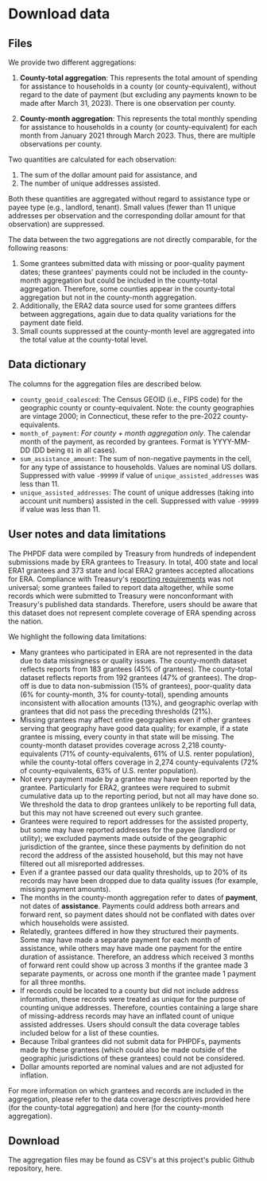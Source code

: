 # Download data

## Files

We provide two different aggregations:

1. **County-total aggregation**: This represents the total amount of spending for assistance to households in a county (or county-equivalent), without regard to the date of payment (but excluding any payments known to be made after March 31, 2023). There is one observation per county.

2. **County-month aggregation**: This represents the total monthly spending for assistance to households in a county (or county-equivalent) for each month from January 2021 through March 2023. Thus, there are multiple observations per county.  

Two quantities are calculated for each observation: 

1. The sum of the dollar amount paid for assistance, and
2. The number of unique addresses assisted.

Both these quantities are aggregated without regard to assistance type or payee type (e.g., landlord, tenant). Small values (fewer than 11 unique addresses per observation and the corresponding dollar amount for that observation) are suppressed.

The data between the two aggregations are not directly comparable, for the following reasons:

1. Some grantees submitted data with missing or poor-quality payment dates; these grantees' payments could not be included in the county-month aggregation but could be included in the county-total aggregation. Therefore, some counties appear in the county-total aggregation but not in the county-month aggregation.
2. Additionally, the ERA2 data source used for some grantees differs between aggregations, again due to data quality variations for the payment date field.
3. Small counts suppressed at the county-month level are aggregated into the total value at the county-total level.

## Data dictionary 

The columns for the aggregation files are described below.

- `county_geoid_coalesced`: The Census GEOID (i.e., FIPS code) for the geographic county or county-equivalent. Note: the county geographies are vintage 2000; in Connecticut, these refer to the pre-2022 county-equivalents.
- `month_of_payment`: *For county + month aggregation only*. The calendar month of the payment, as recorded by grantees. Format is YYYY-MM-DD (DD being `01` in all cases).
- `sum_assistance_amount`: The sum of non-negative payments in the cell, for any type of assistance to households. Values are nominal US dollars. Suppressed with value `-99999` if value of `unique_assisted_addresses` was less than 11.
- `unique_assisted_addresses`: The count of unique addresses (taking into account unit numbers) assisted in the cell. Suppressed with value `-99999` if value was less than 11.

## User notes and data limitations

The PHPDF data were compiled by Treasury from hundreds of independent submissions made by ERA grantees to Treasury. In total, 400 state and local ERA1 grantees and 373 state and local ERA2 grantees accepted allocations for ERA. Compliance with Treasury's [reporting requirements](https://home.treasury.gov/policy-issues/coronavirus/assistance-for-state-local-and-tribal-governments/emergency-rental-assistance-program/reporting) was not universal; some grantees failed to report data altogether, while some records which were submitted to Treasury were nonconformant with Treasury's published data standards. Therefore, users should be aware that this dataset does not represent complete coverage of ERA spending across the nation.

We highlight the following data limitations:

- Many grantees who participated in ERA are not represented in the data due to data missingness or quality issues. The county-month dataset reflects reports from 183 grantees (45% of grantees). The county-total dataset reflects reports from 192 grantees (47% of grantees). The drop-off is due to data non-submission (15% of grantees), poor-quality data (6% for county-month, 3% for county-total), spending amounts inconsistent with allocation amounts (13%), and geographic overlap with grantees that did not pass the preceding thresholds (21%).
- Missing grantees may affect entire geographies even if other grantees serving that geography have good data quality; for example, if a state grantee is missing, every county in that state will be missing. The county-month dataset provides coverage across 2,218 county-equivalents (71% of county-equivalents, 61% of U.S. renter population), while the county-total offers coverage in 2,274 county-equivalents (72% of county-equivalents, 63% of U.S. renter population).
- Not every payment made by a grantee may have been reported by the grantee. Particularly for ERA2, grantees were required to submit cumulative data up to the reporting period, but not all may have done so. We threshold the data to drop grantees unlikely to be reporting full data, but this may not have screened out every such grantee.
- Grantees were required to report addresses for the assisted property, but some may have reported addresses for the payee (landlord or utility); we excluded payments made outside of the geographic jurisdiction of the grantee, since these payments by definition do not record the address of the assisted household, but this may not have filtered out all misreported addresses.
- Even if a grantee passed our data quality thresholds, up to 20% of its records may have been dropped due to data quality issues (for example, missing payment amounts).
- The months in the county-month aggregation refer to dates of **payment**, not dates of **assistance**. Payments could address both arrears and forward rent, so payment dates should not be conflated with dates over which households were assisted.
- Relatedly, grantees differed in how they structured their payments. Some may have made a separate payment for each month of assistance, while others may have made one payment for the entire duration of assistance. Therefore, an address which received 3 months of forward rent could show up across 3 months if the grantee made 3 separate payments, or across one month if the grantee made 1 payment for all three months.
- If records could be located to a county but did not include address information, these records were treated as unique for the purpose of counting unique addresses. Therefore, counties containing a large share of missing-address records may have an inflated count of unique assisted addresses. Users should consult the data coverage tables included below for a list of these counties.
- Because Tribal grantees did not submit data for PHPDFs, payments made by these grantees (which could also be made outside of the geographic jurisdictions of these grantees) could not be considered.
- Dollar amounts reported are nominal values and are not adjusted for inflation.

For more information on which grantees and records are included in the aggregation, please refer to the data coverage descriptives provided here (for the county-total aggregation) and here (for the county-month aggregation).

## Download

The aggregation files may be found as CSV's at this project's public Github repository, here.